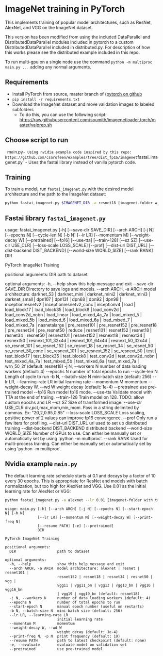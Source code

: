 # ImageNet training in PyTorch

This implements training of popular model architectures, such as ResNet, AlexNet, and VGG on the ImageNet dataset.

This version has been modified from using the included DataParallel and DistributedDataParallel modules included in pytorch to a custom DistributedDataParallel included in distributed.py.
For description of how this works please see the distributed example included in this repo.

To run multi-gpu on a single node use the command
```python -m multiproc main.py ...```
adding any normal arguments.

## Requirements

- Install PyTorch from source, master branch of ([pytorch on github](https://www.github.com/pytorch/pytorch)
- `pip install -r requirements.txt`
- Download the ImageNet dataset and move validation images to labeled subfolders
    - To do this, you can use the following script: https://raw.githubusercontent.com/soumith/imagenetloader.torch/master/valprep.sh

## Choose script to run
`
`main.py` - Using nvidia example code inspired by this repo: https://github.com/csarofeen/examples/tree/dist_fp16/imagenet
`fastai_imagenet.py` - Uses the fastai library instead of vanilla pytorch code. 

## Training

To train a model, run `fastai_imagenet.py` with the desired model architecture and the path to the ImageNet dataset:

```bash
python fastai_imagenet.py $IMAGENET_DIR -a resnet18 [imagenet-folder with train and val folders] --save-dir $SAVE_DIR
```


## Fastai library `fastai_imagenet.py`
usage: fastai_imagenet.py [-h] [--save-dir SAVE_DIR] [--arch ARCH] [-j N]
                          [--epochs N] [--cycle-len N] [-b N] [--lr LR]
                          [--momentum M] [--weight-decay W] [--pretrained]
                          [--fp16] [--use-tta] [--train-128] [--sz SZ]
                          [--use-clr USE_CLR] [--loss-scale LOSS_SCALE]
                          [--prof] [--dist-url DIST_URL]
                          [--dist-backend DIST_BACKEND]
                          [--world-size WORLD_SIZE] [--rank RANK]
                          DIR

PyTorch ImageNet Training

positional arguments:
  DIR                   path to dataset

optional arguments:
  -h, --help            show this help message and exit
  --save-dir SAVE_DIR   Directory to save logs and models.
  --arch ARCH, -a ARCH  model architecture: darknet_53 | darknet_mini |
                        darknet_mini2 | darknet_mini3 | darknet_small | dpn107
                        | dpn131 | dpn68 | dpn92 | dpn98 | inceptionresnetv2 |
                        inceptionresnetv2_conc | inceptionv4 | load |
                        load_block17 | load_block35 | load_block8 |
                        load_conv2d | load_conv2d_nobn | load_linear |
                        load_mixed_4a_7a | load_mixed_5 | load_mixed_5b |
                        load_mixed_6 | load_mixed_6a | load_mixed_7 |
                        load_mixed_7a | nasnetalarge | pre_resnet101 |
                        pre_resnet152 | pre_resnet18 | pre_resnet34 |
                        pre_resnet50 | reduce | resnet101 | resnet152 |
                        resnet18 | resnet34 | resnet50 | resnext101 |
                        resnext152 | resnext18 | resnext34 | resnext50 |
                        resnext_101_32x4d | resnext_101_64x4d |
                        resnext_50_32x4d | se_resnet_101 | se_resnet_152 |
                        se_resnet_18 | se_resnet_34 | se_resnet_50 |
                        se_resnet_50_conc | se_resnext_101 | se_resnext_152 |
                        se_resnext_50 | test | test_block17 | test_block35 |
                        test_block8 | test_conv2d | test_conv2d_nobn |
                        test_mixed_4a_7a | test_mixed_5b | test_mixed_6a |
                        test_mixed_7a | wrn_50_2f (default: resnet18)
  -j N, --workers N     number of data loading workers (default: 4)
  --epochs N            number of total epochs to run
  --cycle-len N         Length of cycle to run
  -b N, --batch-size N  mini-batch size (default: 256)
  --lr LR, --learning-rate LR
                        initial learning rate
  --momentum M          momentum
  --weight-decay W, --wd W
                        weight decay (default: 1e-4)
  --pretrained          use pre-trained model
  --fp16                Run model fp16 mode.
  --use-tta             Validate model with TTA at the end of traiing.
  --train-128           Train model on 128. TODO: allow custom epochs and LR
  --sz SZ               Size of transformed image.
  --use-clr USE_CLR     div,pct,max_mom,min_mom. Pass in a string delimited by
                        commas. Ex: "20,2,0.95,0.85"
  --loss-scale LOSS_SCALE
                        Loss scaling, positive power of 2 values can improve
                        fp16 convergence.
  --prof                Only run a few iters for profiling.
  --dist-url DIST_URL   url used to set up distributed training
  --dist-backend DIST_BACKEND
                        distributed backend
  --world-size WORLD_SIZE
                        Number of GPUs to use. Can either be manually set or
                        automatically set by using 'python -m multiproc'.
  --rank RANK           Used for multi-process training. Can either be
                        manually set or automatically set by using 'python -m
                        multiproc'.

## Nvidia example `main.py`

The default learning rate schedule starts at 0.1 and decays by a factor of 10 every 30 epochs. This is appropriate for ResNet and models with batch normalization, but too high for AlexNet and VGG. Use 0.01 as the initial learning rate for AlexNet or VGG:

```bash
python fastai_imagenet.py -a alexnet --lr 0.01 [imagenet-folder with train and val folders]
```

```
usage: main.py [-h] [--arch ARCH] [-j N] [--epochs N] [--start-epoch N] [-b N]
               [--lr LR] [--momentum M] [--weight-decay W] [--print-freq N]
               [--resume PATH] [-e] [--pretrained]
               DIR

PyTorch ImageNet Training

positional arguments:
  DIR                   path to dataset

optional arguments:
  -h, --help            show this help message and exit
  --arch ARCH, -a ARCH  model architecture: alexnet | resnet | resnet101 |
                        resnet152 | resnet18 | resnet34 | resnet50 | vgg |
                        vgg11 | vgg11_bn | vgg13 | vgg13_bn | vgg16 | vgg16_bn
                        | vgg19 | vgg19_bn (default: resnet18)
  -j N, --workers N     number of data loading workers (default: 4)
  --epochs N            number of total epochs to run
  --start-epoch N       manual epoch number (useful on restarts)
  -b N, --batch-size N  mini-batch size (default: 256)
  --lr LR, --learning-rate LR
                        initial learning rate
  --momentum M          momentum
  --weight-decay W, --wd W
                        weight decay (default: 1e-4)
  --print-freq N, -p N  print frequency (default: 10)
  --resume PATH         path to latest checkpoint (default: none)
  -e, --evaluate        evaluate model on validation set
  --pretrained          use pre-trained model
```
